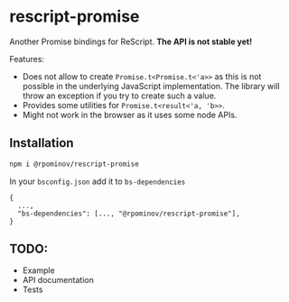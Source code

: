 # rescript-promise

Another Promise bindings for ReScript. **The API is not stable yet!**

Features:

- Does not allow to create `Promise.t<Promise.t<'a>>` as this is not possible in the underlying JavaScript implementation. The library will throw an exception if you try to create such a value.
- Provides some utilities for `Promise.t<result<'a, 'b>>`.
- Might not work in the browser as it uses some node APIs.

## Installation

```sh
npm i @rpominov/rescript-promise
```

In your `bsconfig.json` add it to `bs-dependencies`

```
{
  ...,
  "bs-dependencies": [..., "@rpominov/rescript-promise"],
}
```

## TODO:

- Example
- API documentation
- Tests
